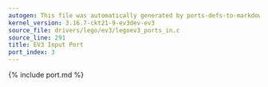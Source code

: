 ```yaml
---
autogen: This file was automatically generated by ports-defs-to-markdown.py
kernel_version: 3.16.7-ckt21-9-ev3dev-ev3
source_file: drivers/lego/ev3/legoev3_ports_in.c
source_line: 291
title: EV3 Input Port
port_index: 3
---
```


{% include port.md %}
